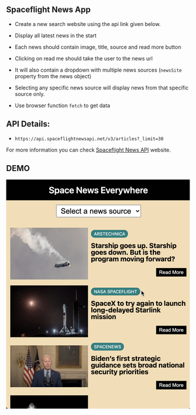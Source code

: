 ## Spaceflight News App

- Create a new search website using the api link given below.
- Display all latest news in the start
- Each news should contain image, title, source and read more button
- Clicking on read me should take the user to the news url
- It will also contain a dropdown with multiple news sources (`newsSite` property from the news object)
- Selecting any specific news source will display news from that specific source only.

- Use browser function `fetch` to get data

## API Details:

- `https://api.spaceflightnewsapi.net/v3/articles?_limit=30`

For more information you can check [Spaceflight News API](https://spaceflightnewsapi.net/) website.

## DEMO

![Spaceflight News App](https://github.com/nnnkit/ac-js-images/blob/master/async/spaceflight.gif?raw=true)
